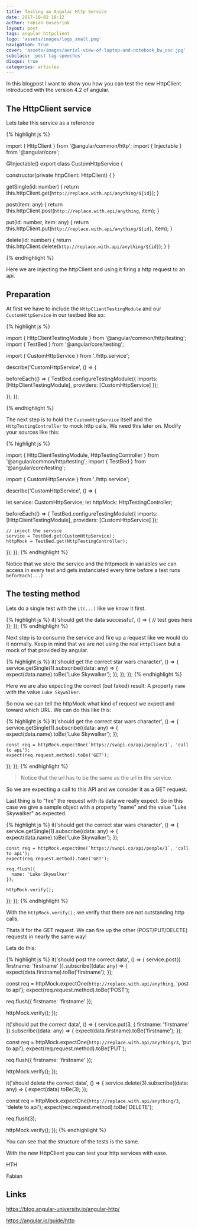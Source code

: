 ```yaml
---
title: Testing an Angular Http Service
date: 2017-10-02 18:12
author: Fabian Gosebrink
layout: post
tags: angular httpclient
logo: 'assets/images/logo_small.png'
navigation: true
cover: 'assets/images/aerial-view-of-laptop-and-notebook_bw_osc.jpg'
subclass: 'post tag-speeches'
disqus: true
categories: articles
---
```


In this blogpost I want to show you how you can test the new HttpClient introduced with the version 4.2 of angular.

## The HttpClient service

Lets take this service as a reference

{% highlight js %}

import { HttpClient } from '@angular/common/http';
import { Injectable } from '@angular/core';

@Injectable()
export class CustomHttpService {

  constructor(private httpClient: HttpClient) { }

  getSingle<T>(id: number) {
    return this.httpClient.get<T>(`http://replace.with.api/anything/${id}`);
  }

  post<T>(item: any) {
    return this.httpClient.post<T>(`http://replace.with.api/anything`, item);
  }

  put<T>(id: number, item: any) {
    return this.httpClient.put<T>(`http://replace.with.api/anything/${id}`, item);
  }

  delete(id: number) {
    return this.httpClient.delete(`http://replace.with.api/anything/${id}`);
  }
}

{% endhighlight %}

Here we are injecting the httpClient and using it firing a http request to an api.

## Preparation

At first we have to include the `HttpClientTestingModule` and our `CustomHttpService` in our testbed like so:

{% highlight js %}

import { HttpClientTestingModule } from '@angular/common/http/testing';
import { TestBed } from '@angular/core/testing';

import { CustomHttpService } from './http.service';

describe('CustomHttpService', () => {

  beforeEach(() => {
    TestBed.configureTestingModule({
      imports: [HttpClientTestingModule],
      providers: [CustomHttpService]
    });

  });
});

{% endhighlight %}

The next step is to hold the `CustomHttpService` itself and the `HttpTestingController` to mock http calls. We need this later on. Modify your sources like this:

{% highlight js %}

import { HttpClientTestingModule, HttpTestingController } from '@angular/common/http/testing';
import { TestBed } from '@angular/core/testing';

import { CustomHttpService } from './http.service';

describe('CustomHttpService', () => {

  let service: CustomHttpService;
  let httpMock: HttpTestingController;

  beforeEach(() => {
    TestBed.configureTestingModule({
      imports: [HttpClientTestingModule],
      providers: [CustomHttpService]
    });

    // inject the service
    service = TestBed.get(CustomHttpService);
    httpMock = TestBed.get(HttpTestingController);
  });
});
{% endhighlight %}

Notice that we store the service and the httpmock in variables we can access in every test and gets instanciated every time before a test runs `beforEach(...)`

## The testing method

Lets do a single test with the `it(...)` like we know it first.

{% highlight js %}
  it('should get the data successful', () => {
     // test goes here
  });
});
{% endhighlight %}

Next step is to consume the service and fire up a request like we would do it normally. Keep in mind that we are not using the real `HttpClient` but a mock of that provided by angular.

{% highlight js %}
  it('should get the correct star wars character', () => {
    service.getSingle(1).subscribe((data: any) => {
      expect(data.name).toBe('Luke Skywalker');
    });
  });
});
{% endhighlight %}

Here we are also expecting the correct (but faked) result: A property `name` with the value `Luke Skywalker`. 

So now we can tell the httpMock what kind of request we expect and toward which URL. We can do this like this:

{% highlight js %}
  it('should get the correct star wars character', () => {
    service.getSingle(1).subscribe((data: any) => {
      expect(data.name).toBe('Luke Skywalker');
    });

    const req = httpMock.expectOne(`https://swapi.co/api/people/1`, 'call to api');
    expect(req.request.method).toBe('GET');
  });
});
{% endhighlight %}

> Notice that the url has to be the same as the url in the service. 

So we are expecting a call to this API and we consider it as a GET request.

Last thing is to "fire" the request with its data we really expect. So in this case we give a sample object with a property "name" and the value "Luke Skywalker" as expected.


{% highlight js %}
  it('should get the correct star wars character', () => {
    service.getSingle(1).subscribe((data: any) => {
      expect(data.name).toBe('Luke Skywalker');
    });

    const req = httpMock.expectOne(`https://swapi.co/api/people/1`, 'call to api');
    expect(req.request.method).toBe('GET');

    req.flush({
      name: 'Luke Skywalker'
    });

    httpMock.verify();
  });
});
{% endhighlight %}

With the `httpMock.verify();` we verify that there are not outstanding http calls.

Thats it for the GET request. We can fire up the other (POST/PUT/DELETE) requests in nearly the same way!

Lets do this:

{% highlight js %}
it('should post the correct data', () => {
  service.post<any>({ firstname: 'firstname' }).subscribe((data: any) => {
    expect(data.firstname).toBe('firstname');
  });

  const req = httpMock.expectOne(`http://replace.with.api/anything`, 'post to api');
  expect(req.request.method).toBe('POST');

  req.flush({
    firstname: 'firstname'
  });

  httpMock.verify();
});

it('should put the correct data', () => {
  service.put<any>(3, { firstname: 'firstname' }).subscribe((data: any) => {
    expect(data.firstname).toBe('firstname');
  });

  const req = httpMock.expectOne(`http://replace.with.api/anything/3`, 'put to api');
  expect(req.request.method).toBe('PUT');

  req.flush({
    firstname: 'firstname'
  });

  httpMock.verify();
});

it('should delete the correct data', () => {
  service.delete(3).subscribe((data: any) => {
    expect(data).toBe(3);
  });

  const req = httpMock.expectOne(`http://replace.with.api/anything/3`, 'delete to api');
  expect(req.request.method).toBe('DELETE');

  req.flush(3);

  httpMock.verify();
});
{% endhighlight %}

You can see that the structure of the tests is the same.

With the new HttpClient you can test your http services with ease.

HTH

Fabian

## Links

https://blog.angular-university.io/angular-http/

https://angular.io/guide/http

